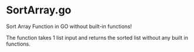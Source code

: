 # SortArray.go
Sort Array Function in GO without built-in functions!


The function takes 1 list input and returns the sorted list without any built in functions.
